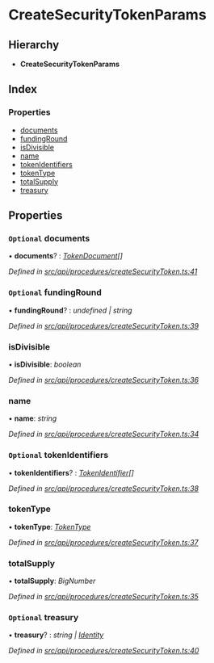 # CreateSecurityTokenParams

## Hierarchy

* **CreateSecurityTokenParams**

## Index

### Properties

* [documents](createsecuritytokenparams.md#optional-documents)
* [fundingRound](createsecuritytokenparams.md#optional-fundinground)
* [isDivisible](createsecuritytokenparams.md#isdivisible)
* [name](createsecuritytokenparams.md#name)
* [tokenIdentifiers](createsecuritytokenparams.md#optional-tokenidentifiers)
* [tokenType](createsecuritytokenparams.md#tokentype)
* [totalSupply](createsecuritytokenparams.md#totalsupply)
* [treasury](createsecuritytokenparams.md#optional-treasury)

## Properties

### `Optional` documents

• **documents**? : [_TokenDocument_](tokendocument.md)_\[\]_

_Defined in_ [_src/api/procedures/createSecurityToken.ts:41_](https://github.com/PolymathNetwork/polymesh-sdk/blob/da32f46a/src/api/procedures/createSecurityToken.ts#L41)

### `Optional` fundingRound

• **fundingRound**? : _undefined \| string_

_Defined in_ [_src/api/procedures/createSecurityToken.ts:39_](https://github.com/PolymathNetwork/polymesh-sdk/blob/da32f46a/src/api/procedures/createSecurityToken.ts#L39)

### isDivisible

• **isDivisible**: _boolean_

_Defined in_ [_src/api/procedures/createSecurityToken.ts:36_](https://github.com/PolymathNetwork/polymesh-sdk/blob/da32f46a/src/api/procedures/createSecurityToken.ts#L36)

### name

• **name**: _string_

_Defined in_ [_src/api/procedures/createSecurityToken.ts:34_](https://github.com/PolymathNetwork/polymesh-sdk/blob/da32f46a/src/api/procedures/createSecurityToken.ts#L34)

### `Optional` tokenIdentifiers

• **tokenIdentifiers**? : [_TokenIdentifier_](tokenidentifier.md)_\[\]_

_Defined in_ [_src/api/procedures/createSecurityToken.ts:38_](https://github.com/PolymathNetwork/polymesh-sdk/blob/da32f46a/src/api/procedures/createSecurityToken.ts#L38)

### tokenType

• **tokenType**: [_TokenType_](../globals.md#tokentype)

_Defined in_ [_src/api/procedures/createSecurityToken.ts:37_](https://github.com/PolymathNetwork/polymesh-sdk/blob/da32f46a/src/api/procedures/createSecurityToken.ts#L37)

### totalSupply

• **totalSupply**: _BigNumber_

_Defined in_ [_src/api/procedures/createSecurityToken.ts:35_](https://github.com/PolymathNetwork/polymesh-sdk/blob/da32f46a/src/api/procedures/createSecurityToken.ts#L35)

### `Optional` treasury

• **treasury**? : _string \|_ [_Identity_](../classes/identity.md)

_Defined in_ [_src/api/procedures/createSecurityToken.ts:40_](https://github.com/PolymathNetwork/polymesh-sdk/blob/da32f46a/src/api/procedures/createSecurityToken.ts#L40)

